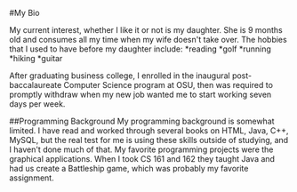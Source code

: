 #My Bio

My current interest, whether I like it or not is my daughter.  She is 9 months old and consumes all my time when my wife doesn't take over.  The hobbies that I used to have before my daughter include:
*reading
*golf
*running
*hiking
*guitar

After graduating business college, I enrolled in the inaugural post-baccalaureate Computer Science program at OSU, then was required to promptly withdraw when my new job wanted me to start working seven days per week.

##Programming Background
My programming background is somewhat limited.  I have read and worked through several books on HTML, Java, C++, MySQL, but the real test for me is using these skills outside of studying, and I haven't done much of that. My favorite programming projects were the graphical applications.  When I took CS 161 and 162 they taught Java and had us create a Battleship game, which was probably my favorite assignment. 
